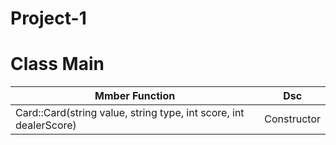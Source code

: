 # Project-1

# Class Main
Mmber Function | Dsc |
| --------------| ---- |
| Card::Card(string value, string type, int score, int dealerScore)| Constructor |
